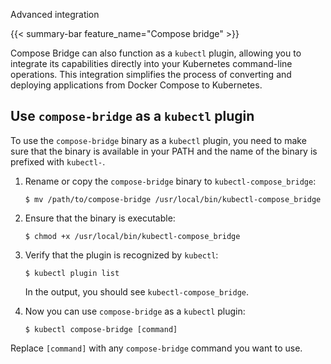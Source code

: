Advanced integration


{{< summary-bar feature_name="Compose bridge" >}}

Compose Bridge can also function as a `kubectl` plugin, allowing you to integrate its capabilities directly into your Kubernetes command-line operations. This integration simplifies the process of converting and deploying applications from Docker Compose to Kubernetes.

## Use `compose-bridge` as a `kubectl` plugin

To use the `compose-bridge` binary as a `kubectl` plugin, you need to make sure that the binary is available in your PATH and the name of the binary is prefixed with `kubectl-`. 

1. Rename or copy the `compose-bridge` binary to `kubectl-compose_bridge`:

    ```console
    $ mv /path/to/compose-bridge /usr/local/bin/kubectl-compose_bridge
    ```

2. Ensure that the binary is executable:
    
    ```console
    $ chmod +x /usr/local/bin/kubectl-compose_bridge
    ```

3. Verify that the plugin is recognized by `kubectl`:

    ```console
    $ kubectl plugin list
    ```

    In the output, you should see `kubectl-compose_bridge`.

4. Now you can use `compose-bridge` as a `kubectl` plugin:

    ```console
   $ kubectl compose-bridge [command]
    ```

Replace `[command]` with any `compose-bridge` command you want to use.
